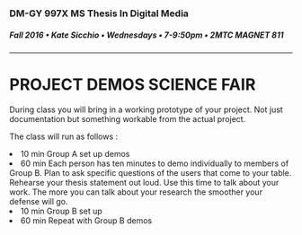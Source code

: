 ### DM-GY 997X MS Thesis In Digital Media
##### Fall 2016 • Kate Sicchio • Wednesdays • 7-9:50pm • 2MTC MAGNET 811 

---

# PROJECT DEMOS SCIENCE FAIR 

During class you will bring in a working prototype of your project. Not just documentation but something workable from the actual project. 

The class will run as follows :
<li>10 min Group A set up demos</li>
<li>60 min Each person has ten minutes to demo individually to members of Group B. Plan to ask specific questions of the users that come to your table. Rehearse your thesis statement out loud. Use this time to talk about your work. The more you can talk about your research the smoother your defense will go.</li>
<li>10 min Group B set up</li>
<li>60 min Repeat with Group B demos</li>